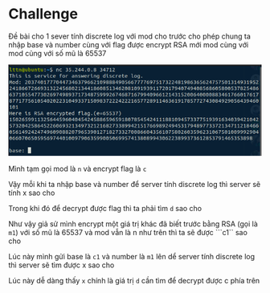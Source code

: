 # Challenge
Đề bài cho 1 sever tính discrete log với mod cho trước cho phép chung ta nhập base và number cùng với flag được encrypt  RSA mới mod cùng với mod củng với số mũ là
65537

![](https://github.com/lttn1204/CTF/blob/main/2021/IJCTF/discrete_log/1.png)

Mình tạm gọi mod là ```n``` và encrypt flag là ```c```

Vậy mỗi khi ta nhập base và number để server tính discrete log thì server sẽ tính x sao cho


Trong khi đó để decrypt được flag thì ta phải tìm ```d``` sao cho 


Như vậy giả sử mình encrypt một giá trị khác đã biết trước bằng RSA (gọi là ```m1```) với số mũ là 65537 và mod vẫn là n như trên thì ta sẽ được ```c1`` sao cho 

Lúc này mình gửi base là ```c1``` và number là ```m1``` lên dể server tính discrete log thì server sẽ tìm được x sao cho 


Lúc này dễ dàng thấy ```x``` chính là giá trị ```d``` cần tìm để decrypt được c phía trên


